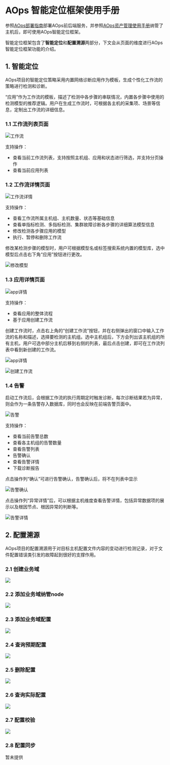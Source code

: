 # AOps 智能定位框架使用手册

参照[AOps部署指南](deploying_aops.md)部署AOps前后端服务，并参照[AOps资产管理使用手册](./aops_asset_management_user_manual.md)纳管了主机后，即可使用AOps智能定位框架。

智能定位框架包含了**智能定位**和**配置溯源**两部分，下文会从页面的维度进行AOps智能定位框架功能的介绍。

## 1. 智能定位

AOps项目的智能定位策略采用内置网络诊断应用作为模板，生成个性化工作流的策略进行检测和诊断。

“应用”作为工作流的模板，描述了检测中各步骤的串联情况，内置各步骤中使用的检测模型的推荐逻辑。用户在生成工作流时，可根据各主机的采集项、场景等信息，定制出工作流的详细信息。

### 1.1 工作流列表页面

![工作流](./figures/故障诊断/工作流.jpg)

支持操作：

- 查看当前工作流列表，支持按照主机组、应用和状态进行筛选，并支持分页操作
- 查看当前应用列表

### 1.2 工作流详情页面

![工作流详情](./figures/故障诊断/工作流详情.jpg)

支持操作：

- 查看工作流所属主机组、主机数量、状态等基础信息
- 查看单指标检测、多指标检测、集群故障诊断各步骤的详细算法模型信息
- 修改检测各步骤应用的模型
- 执行、暂停和删除工作流

修改某检测步骤的模型时，用户可根据模型名或标签搜索系统内置的模型库，选中模型后点击右下角“应用”按钮进行更改。

![修改模型](./figures/故障诊断/修改模型.png)

### 1.3 应用详情页面

![app详情](./figures/故障诊断/应用.png)

支持操作：

- 查看应用的整体流程
- 基于应用创建工作流

创建工作流时，点击右上角的“创建工作流”按钮，并在右侧弹出的窗口中输入工作流的名称和描述，选择要检测的主机组。选中主机组后，下方会列出该主机组的所有主机，用户可选中部分主机后移到右侧的列表，最后点击创建，即可在工作流列表中看到新创建的工作流。

![app详情](./figures/故障诊断/app详情.jpg)

![创建工作流](./figures/故障诊断/创建工作流.jpg)

### 1.4 告警

启动工作流后，会根据工作流的执行周期定时触发诊断，每次诊断结果若为异常，则会作为一条告警存入数据库，同时也会反映在前端告警页面中。

![告警](./figures/故障诊断/告警.jpg)

支持操作：

- 查看当前告警总数
- 查看各主机组的告警数量
- 查看告警列表
- 告警确认
- 查看告警详情
- 下载诊断报告

点击操作列“确认”可进行告警确认，告警确认后，将不在列表中显示

![告警确认](./figures/故障诊断/告警确认.jpg)

点击操作列“异常详情”后，可以根据主机维度查看告警详情，包括异常数据项的展示以及根因节点、根因异常的判断等。

![告警详情](./figures/故障诊断/告警详情.jpg)

## 2. 配置溯源

AOps项目的配置溯源用于对目标主机配置文件内容的变动进行检测记录，对于文件配置错误类引发的故障起到很好的支撑作用。

### 2.1 创建业务域

![](./figures/chuangjianyewuyu.png)

### 2.2 添加业务域纳管node

![](./figures/tianjianode.png)

### 2.3 添加业务域配置

![](./figures/xinzengpeizhi.png)

### 2.4 查询预期配置

![](./figures/chakanyuqi.png)

### 2.5 删除配置

![](./figures/shanchupeizhi.png)

### 2.6 查询实际配置

![](./figures/chaxunshijipeizhi.png)

### 2.7 配置校验

![](./figures/zhuangtaichaxun.png)

### 2.8 配置同步

暂未提供
